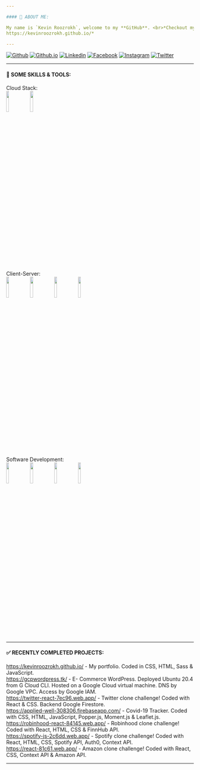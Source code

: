 ```yaml
---

#### 👦 ABOUT ME:

My name is `Kevin Roozrokh`, welcome to my **GitHub**. <br>*Checkout my portfolio here -
https://kevinroozrokh.github.io/*

---
```

[![Github](https://img.shields.io/badge/-Github-gray?style=flat-square&logo=Github&logoColor=white)](https://github.com/KevinRoozrokh)
[![Github.io](https://img.shields.io/badge/-Github.io-black?style=flat-square&logo=Github&logoColor=white)](https://kevinroozrokh.github.io/)
[![Linkedin](https://img.shields.io/badge/-LinkedIn-darkblue?style=flat-square&logo=Linkedin&logoColor=white)](https://www.linkedin.com/in/kevin-roozrokh/)
[![Facebook](https://img.shields.io/badge/-Facebook-blue?style=flat-square&logo=Facebook&logoColor=white)](https://www.facebook.com/kevinkayvan/)
[![Instagram](https://img.shields.io/badge/-Instagram-red?style=flat-square&logo=Instagram&logoColor=white)](https://www.instagram.com/donkayvan/)
[![Twitter](https://img.shields.io/badge/-Twitter-teal?style=flat-square&logo=Twitter&logoColor=white)](https://twitter.com/kevinkayvan)


---
#### 🎯 SOME SKILLS & TOOLS:
<p>
Cloud Stack: <br>
<code><img width="12%" src="https://www.vectorlogo.zone/logos/firebase/firebase-ar21.svg"></code>
<code><img width="12%" src="https://www.vectorlogo.zone/logos/google_cloud/google_cloud-ar21.svg"></code>



Client-Server:<br>
<code><img width="12%" src="https://www.vectorlogo.zone/logos/linux/linux-ar21.svg"></code>
<code><img width="12%" src="https://www.vectorlogo.zone/logos/apache/apache-ar21.svg"></code>
<code><img width="12%" src="https://www.vectorlogo.zone/logos/mysql/mysql-ar21.svg"></code>
<code><img width="12%" src="https://www.vectorlogo.zone/logos/phpmyadmin/phpmyadmin-ar21.svg"></code>



Software Development:<br>
<code><img width="12%" src="https://www.vectorlogo.zone/logos/nodejs/nodejs-ar21.svg"></code>
<code><img width="12%" src="https://www.vectorlogo.zone/logos/reactjs/reactjs-ar21.svg"></code>
<code><img width="12%" src="https://www.vectorlogo.zone/logos/expoio/expoio-ar21.svg"></code>
<code><img width="12%" src="https://www.vectorlogo.zone/logos/tailwindcss/tailwindcss-ar21.svg"></code>
</p>

---
#### ✅ RECENTLY COMPLETED PROJECTS:

https://kevinroozrokh.github.io/ - My portfolio. Coded in CSS, HTML, Sass & JavaScript.<br>
https://gcpwordpress.tk/ - E- Commerce WordPress. Deployed Ubuntu 20.4 from G Cloud CLI. Hosted on a Google Cloud virtual machine. DNS by Google VPC. Access by Google IAM.<br>
https://twitter-react-7ec96.web.app/ - Twitter clone challenge!  Coded with React & CSS. Backend Google Firestore.<br>
https://applied-well-308306.firebaseapp.com/ - Covid-19 Tracker. Coded with CSS, HTML, JavaScript, Popper.js, Moment.js & Leaflet.js. <br>
https://robinhood-react-84145.web.app/ - Robinhood clone challenge! Coded with React, HTML, CSS & FinnHub API.<br>
https://spotify-js-2c6dd.web.app/ - Spotify clone challenge! Coded with React, HTML, CSS, Spotify API, Auth0, Context API.<br>
https://react-81c61.web.app/ - Amazon clone challenge! Coded with React, CSS, Context API & Amazon API.<br>

---
<!--
**KevinRoozrokh/KevinRoozrokh** is a ✨ _special_ ✨ repository because its `README.md` (this file) appears on your GitHub profile.

Here are some ideas to get you started:

- 🔭 I’m currently working on ...
- 🌱 I’m currently learning ...
- 👯 I’m looking to collaborate on ...
- 🤔 I’m looking for help with ...
- 💬 Ask me about ...
- 📫 How to reach me: ...
- 😄 Pronouns: ...
- ⚡ Fun fact: ...
-->
